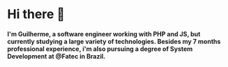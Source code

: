 # Hi there 👋
#### I'm Guilherme, a software engineer working with PHP and JS, but currently studying a large variety of technologies. Besides my 7 months professional experience, i'm also pursuing a degree of System Development at @Fatec in Brazil. 

<!--
**Gsaudx/Gsaudx** is a ✨ _special_ ✨ repository because its `README.md` (this file) appears on your GitHub profile.

Here are some ideas to get you started:

- 🔭 I’m currently working on ...
- 🌱 I’m currently learning ...
- 👯 I’m looking to collaborate on ...
- 🤔 I’m looking for help with ...
- 💬 Ask me about ...
- 📫 How to reach me: ...
- 😄 Pronouns: ...
- ⚡ Fun fact: ...
-->
